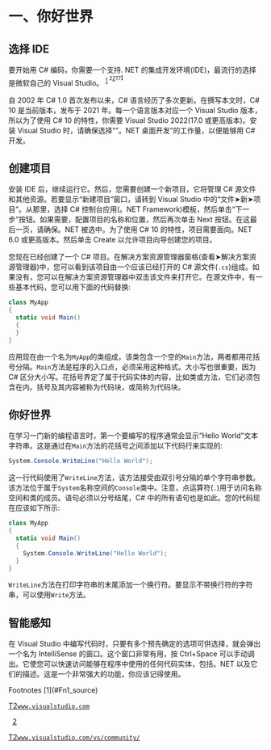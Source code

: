 # 一、你好世界

## 选择 IDE

要开始用 C# 编码，你需要一个支持. NET 的集成开发环境(IDE)，最流行的选择是微软自己的 Visual Studio。 <sup>[1](#Fn1) <sup>2[2](#Fn2)T7】</sup></sup>

自 2002 年 C# 1.0 首次发布以来，C# 语言经历了多次更新。在撰写本文时，C# 10 是当前版本，发布于 2021 年。每一个语言版本对应一个 Visual Studio 版本，所以为了使用 C# 10 的特性，你需要 Visual Studio 2022(17.0 或更高版本)。安装 Visual Studio 时，请确保选择“”。NET 桌面开发”的工作量，以便能够用 C# 开发。

## 创建项目

安装 IDE 后，继续运行它。然后，您需要创建一个新项目，它将管理 C# 源文件和其他资源。若要显示“新建项目”窗口，请转到 Visual Studio 中的“文件➤新➤项目”。从那里，选择 C# 控制台应用(。NET Framework)模板，然后单击“下一步”按钮。如果需要，配置项目的名称和位置，然后再次单击 Next 按钮。在这最后一页，请确保。NET 被选中。为了使用 C# 10 的特性，项目需要面向。NET 6.0 或更高版本。然后单击 Create 以允许项目向导创建您的项目。

您现在已经创建了一个 C# 项目。在解决方案资源管理器窗格(查看➤解决方案资源管理器)中，您可以看到该项目由一个应该已经打开的 C# 源文件(`.cs`)组成。如果没有，您可以在解决方案资源管理器中双击该文件来打开它。在源文件中，有一些基本代码，您可以用下面的代码替换:

```cs
class MyApp
{
  static void Main()
  {
  }
}

```

应用现在由一个名为`MyApp`的类组成，该类包含一个空的`Main`方法，两者都用花括号分隔。`Main`方法是程序的入口点，必须采用这种格式。大小写也很重要，因为 C# 区分大小写。花括号界定了属于代码实体的内容，比如类或方法，它们必须包含在内。括号及其内容被称为代码块，或简称为代码块。

## 你好世界

在学习一门新的编程语言时，第一个要编写的程序通常会显示“Hello World”文本字符串。这是通过在`Main`方法的花括号之间添加以下代码行来实现的:

```cs
System.Console.WriteLine("Hello World");

```

这一行代码使用了`WriteLine`方法，该方法接受由双引号分隔的单个字符串参数。该方法位于属于`System`名称空间的`Console`类中。注意，点运算符(`.`)用于访问名称空间和类的成员。语句必须以分号结尾，C# 中的所有语句也是如此。您的代码现在应该如下所示:

```cs
class MyApp
{
  static void Main()
  {
    System.Console.WriteLine("Hello World");
  }
}

```

`WriteLine`方法在打印字符串的末尾添加一个换行符。要显示不带换行符的字符串，可以使用`Write`方法。

## 智能感知

在 Visual Studio 中编写代码时，只要有多个预先确定的选项可供选择，就会弹出一个名为 IntelliSense 的窗口。这个窗口非常有用，按 Ctrl+Space 可以手动调出。它使您可以快速访问能够在程序中使用的任何代码实体，包括。NET 以及它们的描述。这是一个非常强大的功能，你应该记得使用。

<aside aria-label="Footnotes" class="FootnoteSection" epub:type="footnotes">Footnotes [1](#Fn1_source)

[T2`www.visualstudio.com`](http://www.visualstudio.com)

  [2](#Fn2_source)

[T2`www.visualstudio.com/vs/community/`](http://www.visualstudio.com/vs/community/)

 </aside>